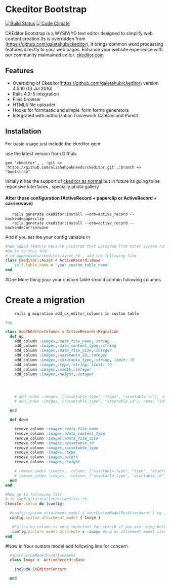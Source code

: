 # Ckeditor Bootstrap

[![Build Status](https://semaphoreci.com/api/v1/projects/9c3e4e36-9716-4362-aaa5-ef9644c72313/565007/badge.svg)](https://semaphoreci.com/igor-galeta/ckeditor)
[![Code Climate](https://codeclimate.com/github/galetahub/ckeditor/badges/gpa.svg)](https://codeclimate.com/github/galetahub/ckeditor)

CKEditor Bootstrap is a WYSIWYG text editor designed to simplify web content creation.Its is overridden  from (https://github.com/galetahub/ckeditor), It brings common word processing features directly to your web pages. Enhance your website experience with our community maintained editor.
[ckeditor.com](http://ckeditor.com/)

##  Features

* Overriding of Ckeditor(https://github.com/galetahub/ckeditor) version 4.5.10 (13 Jul 2016)
* Rails 4.2-5 integration
* Files browser
* HTML5 file uploader
* Hooks for formtastic and simple_form forms generators
* Integrated with authorization framework CanCan and Pundit

## Installation

For basic usage just include the ckeditor gem:


use the latest version from Github:

```
gem 'ckeditor', , :git => 'https://github.com/alishahpakneeds/ckeditor.git',:branch => "bootstrap"
```

Initialy it has the support of  [ckeditor as normal](https://github.com/galetahub/ckeditor).but in future its going to be reponsive interfaces , specially photo gallery

#### After these configuration (ActiveRecord + paperclip or ActiveRecord + carrierwave)

```
   rails generate ckeditor:install --orm=active_record --backend=paperclip
   rails generate ckeditor:install --orm=active_record --backend=carrierwave

```

And if you set the your config variable in
```ruby
#new added feature because pictures that uploaded from other system rather than ck it wont be shown , we added to show those pictures here,
#Go to to Your Your
# in app/models/ckeditor/asset.rb , add the following line
class Ckeditor::Asset < ActiveRecord::Base
    self.table_name = 'your_custom_table_name'
end
```
#One More thing your your custom table should contain following columns
# Create a migration
```
    rails g migration add_ck_editor_columns in custom table
```
```ruby
#eg

class AddCkEditorColumns < ActiveRecord::Migration
  def up
    add_column :images,:data_file_name,:string
    add_column :images,:data_content_type,:string
    add_column :images,:data_file_size,:integer
    add_column :images,:assetable_id,:integer
    add_column :images,:assetable_type,:string, limit: 30
    add_column :images,:type,:string, limit: 30
    add_column :images,:width,:integer
    add_column :images,:height,:integer




    # add_index :images, ["assetable_type", "type", "assetable_id"], name: "idx_image_assetable_type"
    # add_index :images, ["assetable_type", "assetable_id"], name: "idx_image_assetable"

  end

  def down

    remove_column :images,:data_file_name
    remove_column :images,:data_content_type
    remove_column :images,:data_file_size
    remove_column :images,:assetable_id
    remove_column :images,:assetable_type
    remove_column :images,:type
    remove_column :images,:width
    remove_column :images,:height

    # remove_index :images,  column: ["assetable_type", "type", "assetable_id"],name:"idx_image_assetable_type"
    # remove_index :images,  column: ["assetable_type", "assetable_id"],name: "idx_image_assetable"
  end
end


```


```ruby
#Now go to following file
# in config/initializers/ckeditor.rb
Ckeditor.setup do |config|

  #config.system_attachment_model { YourCustomModelForAttachment } eg ,but your table name should be same for Ckeditor::Picture
  config.system_attachment_model { Image }

   #Following column is very important for search if you are using both your own attachment and ck attachment
   config.picture_model_attribute = :image #e.g my attahment model attribute
end
```

#Now in Your custom model add following line for concern

```ruby
  #YourCustomModelForAttachment
  class Image <  ActiveRecord::Base

    include CkEditorConcern

  end
```